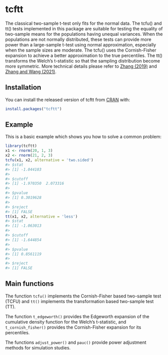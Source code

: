 
<!-- README.md is generated from README.Rmd. Please edit that file -->

# tcftt

<!-- badges: start -->

<!-- badges: end -->

The classical two-sample t-test only fits for the normal data. The
tcfu() and tt() tests implemented in this package are suitable for
testing the equality of two-sample means for the populations having
unequal variances. When the populations are not normally distributed,
these tests can provide more power than a large-sample t-test using
normal approximation, especially when the sample sizes are moderate. The
tcfu() uses the Cornish-Fisher expansion to achieve a better
approximation to the true percentiles. The tt() transforms the Welch’s
t-statistic so that the sampling distribution become more symmetric.
More technical details please refer to [Zhang (2019)](http://hdl.handle.net/2097/40235) and [Zhang and Wang (2021)](https://www.tandfonline.com/doi/abs/10.1080/10485252.2021.1982938).

## Installation

You can install the released version of tcftt from
[CRAN](https://CRAN.R-project.org) with:

``` r
install.packages("tcftt")
```

## Example

This is a basic example which shows you how to solve a common problem:

``` r
library(tcftt)
x1 <- rnorm(20, 1, 3)
x2 <- rnorm(21, 2, 3)
tcfu(x1, x2, alternative = 'two.sided')
#> $stat
#> [1] -1.044103
#> 
#> $cutoff
#> [1] -1.970350  2.073316
#> 
#> $pvalue
#> [1] 0.3019628
#> 
#> $reject
#> [1] FALSE
tt(x1, x2, alternative = 'less')
#> $stat
#> [1] -1.063013
#> 
#> $cutoff
#> [1] -1.644854
#> 
#> $pvalue
#> [1] 0.8561119
#> 
#> $reject
#> [1] FALSE
```

## Main functions

The function `tcfu()` implements the Cornish-Fisher based two-sample
test (TCFU) and `tt()` implements the transformation based two-sample
test (TT).

The function `t_edgeworth()` provides the Edgeworth expansion of the
cumulative density function for the Welch’s t-statistic, and
`t_cornish_fisher()` provides the Cornish-Fisher expansion for its
percentiles.

The functions `adjust_power()` and `pauc()` provide power adjustment
methods for simulation studies.
